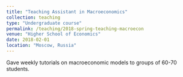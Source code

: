 ```yaml
---
title: "Teaching Assistant in Macroeconomics"
collection: teaching
type: "Undergraduate course"
permalink: /teaching/2018-spring-teaching-macroecon
venue: "Higher School of Economics"
date: 2018-02-01
location: "Moscow, Russia"
---
```


Gave weekly tutorials on macroeconomic models to groups of 60-70 students.
